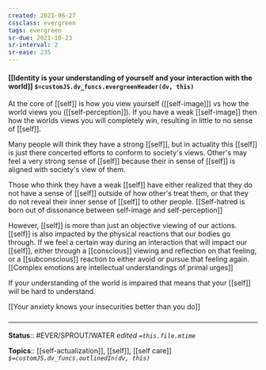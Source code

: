 ```yaml
---
created: 2021-06-27
cssclass: evergreen
tags: evergreen
sr-due: 2021-10-23
sr-interval: 2
sr-ease: 235
---
```


#### [[Identity is your understanding of yourself and your interaction with the world]] `$=customJS.dv_funcs.evergreenHeader(dv, this)`

At the core of [[self]] is how you view yourself ([[self-image]]) vs how the world views you ([[self-perception]]). If you have a weak [[self-image]] then how the worlds views you will completely win, resulting in little to no sense of [[self]]. 

Many people will think they have a strong [[self]], but in actuality this [[self]] is just there concerted efforts to conform to society's views. Other's may feel a very strong sense of [[self]] because their in sense of [[self]] is aligned with society's view of them.

Those who think they have a weak [[self]] have either realized that they do not have a sense of [[self]] outside of how other's treat them, or that they do not reveal their inner sense of [[self]] to other people. [[Self-hatred is born out of dissonance between self-image and self-perception]]

However, [[self]] is more than just an objective viewing of our actions. [[self]] is also impacted by the physical reactions that our bodies go through. If we feel a certain way during an interaction that will impact our [[self]], either through a [[conscious]] viewing and reflection on that feeling, or a [[subconscious]] reaction to either avoid or pursue that feeling again. [[Complex emotions are intellectual understandings of primal urges]]

If your understanding of the world is impaired that means that your [[self]] will be hard to understand.

[[Your anxiety knows your insecurities better than you do]]

### <hr class="footnote"/>

**Status**:: #EVER/SPROUT/WATER 
*edited `=this.file.mtime`*

**Topics**:: [[self-actualization]], [[self]], [[self care]] 
*`$=customJS.dv_funcs.outlinedIn(dv, this)`*

